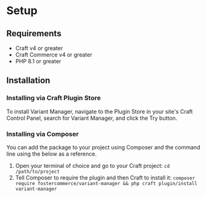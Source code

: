 
# Setup

## Requirements

- Craft v4 or greater
- Craft Commerce v4 or greater
- PHP 8.1 or greater

## Installation

### Installing via Craft Plugin Store

To install Variant Manager, navigate to the Plugin Store in your site's Craft Control Panel, search for Variant Manager, and click the Try button.

### Installing via Composer

You can add the package to your project using Composer and the command line using the below as a reference.

1. Open your terminal of choice and go to your Craft project: `cd /path/to/project`
1. Tell Composer to require the plugin and then Craft to install it: `composer require fostercommerce/variant-manager && php craft plugin/install variant-manager`


